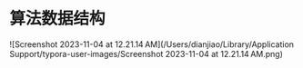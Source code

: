 # 算法数据结构





![Screenshot 2023-11-04 at 12.21.14 AM](/Users/dianjiao/Library/Application Support/typora-user-images/Screenshot 2023-11-04 at 12.21.14 AM.png)